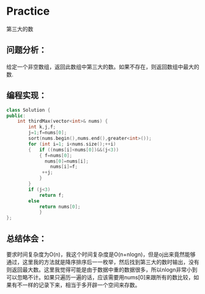 # Practice
第三大的数

## 问题分析：
#### 

给定一个非空数组，返回此数组中第三大的数。如果不存在，则返回数组中最大的数.
## 编程实现：
```C++
class Solution {
public:
    int thirdMax(vector<int>& nums) {
        int k,j,f;
        j=1;f=nums[0];
        sort(nums.begin(),nums.end(),greater<int>());
        for (int i=1; i<nums.size();++i)
        {   if ((nums[i]<nums[0])&&(j<3))
            { f=nums[0];
              nums[0]=nums[i];
                nums[i]=f;
             ++j;
            }     
        }
        if (j<3)
            return f;
        else 
            return nums[0];
            }
};
```
## 总结体会：
要求时间复杂度为O(n)，我这个时间复杂度是O(n+nlogn)，但是oj出来竟然能够通过，这里我的方法就是降序排序后一一枚举，然后找到第三大的数时输出，没有则返回最大数。这里我觉得可能是由于数据中重的数据很多，所以nlogn非常小到可以忽略不计。如果只遍历一遍的话，应该需要用nums[0]来跟所有的数比较，如果有不一样的记录下来，相当于多开辟一个空间来存数。
